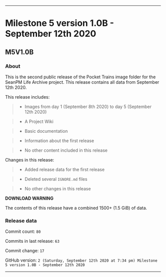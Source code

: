 
***

# Milestone 5 version 1.0B - September 12th 2020

## M5V1.0B

### About

This is the second public release of the Pocket Trains image folder for the SeanPM Life Archive project. This release contains all data from September 12th 2020.

This release includes:

> * Images from day 1 (September 8th 2020) to day 5 (September 12th 2020)

> * A Project Wiki

> * Basic documentation

> * Information about the first release

> * No other content included in this release

Changes in this release:

> * Added release data for the first release

> * Deleted several `IGNORE.md` files

> * No other changes in this release

**DOWNLOAD WARNING**

The contents of this release have a combined 1500+ (1.5 GiB) of data.

### Release data

Commit count: `80`

Commits in last release: `63`

Commit change: `17`

GitHub version: `2 (Saturday, September 12th 2020 at 7:34 pm) Milestone 5 version 1.0B - September 12th 2020`

***
